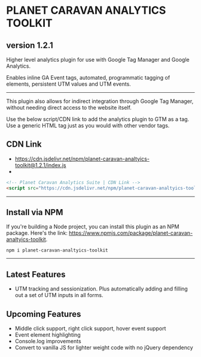 # PLANET CARAVAN ANALYTICS TOOLKIT
## version 1.2.1

Higher level analytics plugin for use with Google Tag Manager and Google Analytics.  

Enables inline GA Event tags, automated, programmatic tagging of elements, persistent UTM values and UTM events.

---

This plugin also allows for indirect integration through Google Tag Manager, without needing direct access to the website itself.

Use the below script/CDN link to add the analytics plugin to GTM as a tag.  Use a generic HTML tag just as you would with other vendor tags.

## CDN Link
- <https://cdn.jsdelivr.net/npm/planet-caravan-analtyics-toolkit@1.2.1/index.js>
- 

``` html
<!-- Planet Caravan Analytics Suite | CDN Link -->
<script src="https://cdn.jsdelivr.net/npm/planet-caravan-analtyics-toolkit@1.2.1/index.min.js"></script>
```

---

## Install via NPM

If you're building a Node project, you can install this plugin as an NPM package.  Here's the link: <https://www.npmjs.com/package/planet-caravan-analtyics-toolkit>.

`npm i planet-caravan-analtyics-toolkit`

---

## Latest Features
- UTM tracking and sessionization.  Plus automatically adding and filling out a set of UTM inputs in all forms.

## Upcoming Features
- Middle click support, right click support, hover event support
- Event element highlighting
- Console.log improvements
- Convert to vanilla JS for lighter weight code with no jQuery dependency